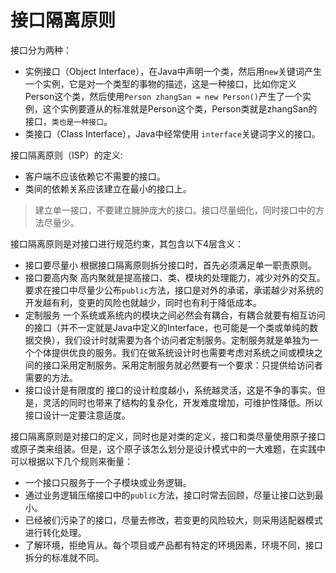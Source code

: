 # 接口隔离原则

接口分为两种：
- 实例接口（Object Interface），在Java中声明一个类，然后用`new`关键词产生一个实例，它是对一个类型的事物的描述，这是一种接口，比如你定义Person这个类，然后使用`Person zhangSan = new Person()`产生了一个实例，这个实例要遵从的标准就是Person这个类，Person类就是zhangSan的接口，`类也是一种接口`。
- 类接口（Class Interface），Java中经常使用 `interface`关键词字义的接口。

接口隔离原则（ISP）的定义:
- 客户端不应该依赖它不需要的接口。
- 类间的依赖关系应该建立在最小的接口上。

> 建立单一接口，不要建立臃肿庞大的接口。接口尽量细化，同时接口中的方法尽量少。

接口隔离原则是对接口进行规范约束，其包含以下4层含义：
- 接口要尽量小
根据接口隔离原则拆分接口时，首先必须满足单一职责原则。
- 接口要高内聚
高内聚就是提高接口、类、模块的处理能力，减少对外的交互。要求在接口中尽量少公布`public`方法，接口是对外的承诺，承诺越少对系统的开发越有利，变更的风险也就越少，同时也有利于降低成本。
- 定制服务
一个系统或系统内的模块之间必然会有耦合，有耦合就要有相互访问的接口（并不一定就是Java中定义的Interface，也可能是一个类或单纯的数据交换），我们设计时就需要为各个访问者定制服务。定制服务就是单独为一个个体提供优良的服务。我们在做系统设计时也需要考虑对系统之间或模块之间的接口采用定制服务。采用定制服务就必然要有一个要求：只提供给访问者需要的方法。
- 接口设计是有限度的
接口的设计粒度越小，系统越灵活，这是不争的事实。但是，灵活的同时也带来了结构的复杂化，开发难度增加，可维护性降低。所以接口设计一定要注意适度。

接口隔离原则是对接口的定义，同时也是对类的定义，接口和类尽量使用原子接口或原子类来组装。但是，这个原子该怎么划分是设计模式中的一大难题，在实践中可以根据以下几个规则来衡量：
- 一个接口只服务于一个子模块或业务逻辑。
- 通过业务逻辑压缩接口中的`public`方法，接口时常去回顾，尽量让接口达到最小。
- 已经被们污染了的接口，尽量去修改，若变更的风险较大，则采用适配器模式进行转化处理。
- 了解环境，拒绝肓从。每个项目或产品都有特定的环境因素，环境不同，接口拆分的标准就不同。
